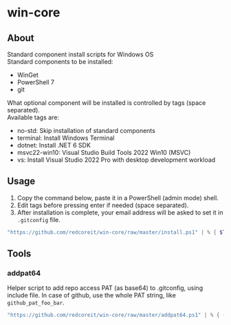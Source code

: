 # win-core

## About

Standard component install scripts for Windows OS \
Standard components to be installed:
- WinGet
- PowerShell 7
- git

 What optional component will be installed is controlled by tags (space separated). \
 Available tags are:
 - no-std: Skip installation of standard components
 - terminal: Install Windows Terminal
 - dotnet: Install .NET 6 SDK
 - msvc22-win10: Visual Studio Build Tools 2022 Win10 (MSVC)
 - vs: Install Visual Studio 2022 Pro with desktop development workload


## Usage

1. Copy the command below, paste it in a PowerShell (admin mode) shell.
2. Edit tags before pressing enter if needed (space separated).
3. After installation is complete, your email address will be asked to set it in `.gitconfig` file.

```powershell
"https://github.com/redcoreit/win-core/raw/master/install.ps1" | % { $Tags = "terminal"; (New-Object Net.WebClient).DownloadString($_) | iex }
```

## Tools

### addpat64

Helper script to add repo access PAT (as base64) to .gitconfig, using include file.
In case of github, use the whole PAT string, like `github_pat_foo_bar`.

```powershell
"https://github.com/redcoreit/win-core/raw/master/addpat64.ps1" | % { (New-Object Net.WebClient).DownloadString($_) | iex }
```

